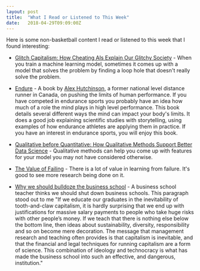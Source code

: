 ```yaml
---
layout: post
title:  "What I Read or Listened to This Week"
date:   2018-04-29T09:09:00Z
---
```

Here is some non-basketball content I read or listened to this week that I found interesting:


* [Glitch Capitalism: How Cheating AIs Explain Our Glitchy Society](http://nymag.com/selectall/2018/04/malcolm-harris-on-glitch-capitalism-and-ai-logic.html) - When you train a machine learning model, sometimes it comes up with a model that solves the problem by finding a loop hole that doesn't really solve the problem.

* [Endure](https://www.amazon.com/Endure-Curiously-Elastic-Limits-Performance/dp/0062499866/) - A book by [Alex Hutchinson](https://twitter.com/sweatscience), a former national level distance runner in Canada, on pushing the limits of human performance. If you have competed in endurance sports you probably have an idea how much of a role the mind plays in high level performance. This book details several different ways the mind can impact your body's limits.  It does a good job explaining scientific studies with storytelling, using examples of how endurance athletes are applying them in practice. If you have an interest in endurance sports, you will enjoy this book.

* [Qualitative before Quantitative: How Qualitative Methods Support Better Data Science](https://medium.com/indeed-data-science/qualitative-before-quantitative-how-qualitative-methods-support-better-data-science-d2b01d0c4e64) - Qualitative methods can help you come up with features for your model you may not have considered otherwise.

* [The Value of Failing](https://www.theatlantic.com/education/archive/2018/04/the-value-of-failing/558848/) - There is a lot of value in learning from failure. It's good to see more research being done on it.

* [Why we should bulldoze the business school](https://www.theguardian.com/news/2018/apr/27/bulldoze-the-business-school) - A business school teacher thinks we should shut down business schools. This paragraph stood out to me "If we educate our graduates in the inevitability of tooth-and-claw capitalism, it is hardly surprising that we end up with justifications for massive salary payments to people who take huge risks with other people’s money. If we teach that there is nothing else below the bottom line, then ideas about sustainability, diversity, responsibility and so on become mere decoration. The message that management research and teaching often provides is that capitalism is inevitable, and that the financial and legal techniques for running capitalism are a form of science. This combination of ideology and technocracy is what has made the business school into such an effective, and dangerous, institution."
